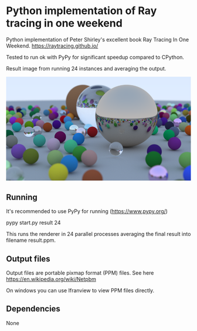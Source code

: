 # Python implementation of Ray tracing in one weekend

Python implementation of Peter Shirley's excellent book Ray Tracing In One Weekend. https://raytracing.github.io/

Tested to run ok with PyPy for significant speedup compared to CPython.

Result image from running 24 instances and averaging the output.

![alt text](result.png "Output")

## Running

It's recommended to use PyPy for running (https://www.pypy.org/)

pypy start.py result 24

This runs the renderer in 24 parallel processes averaging the final result into filename result.ppm.

## Output files

Output files are portable pixmap format (PPM) files. See here https://en.wikipedia.org/wiki/Netpbm

On windows you can use Ifranview to view PPM files directly.

## Dependencies

None